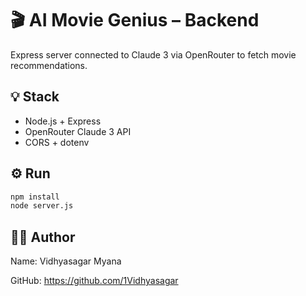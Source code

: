 # 🎬 AI Movie Genius – Backend

Express server connected to Claude 3 via OpenRouter to fetch movie recommendations.

## 💡 Stack

- Node.js + Express
- OpenRouter Claude 3 API
- CORS + dotenv

## ⚙️ Run

```bash
npm install
node server.js
```
## 👨‍💻 Author
Name: Vidhyasagar Myana

GitHub: https://github.com/1Vidhyasagar
